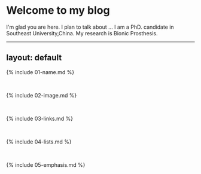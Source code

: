 # Welcome to my blog

I'm glad you are here. I plan to talk about ...
I am a PhD. candidate in Southeast University,China. My research is Bionic Prosthesis.

---
layout: default
---

{% include 01-name.md %}

<br>

{% include 02-image.md %}

<br>

{% include 03-links.md %}

<br>

{% include 04-lists.md %}

<br>

{% include 05-emphasis.md %}